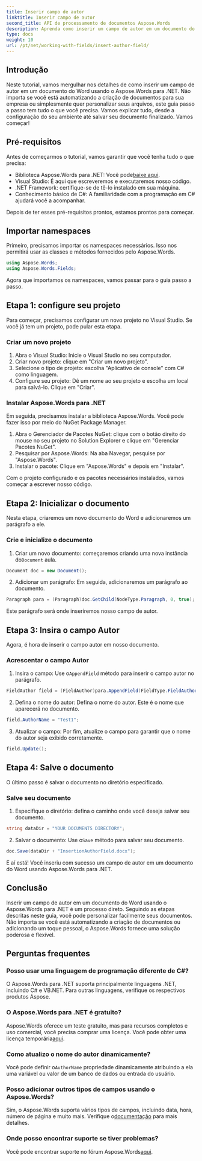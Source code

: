 ```yaml
---
title: Inserir campo de autor
linktitle: Inserir campo de autor
second_title: API de processamento de documentos Aspose.Words
description: Aprenda como inserir um campo de autor em um documento do Word usando o Aspose.Words para .NET com nosso guia passo a passo. Perfeito para automatizar a criação de documentos.
type: docs
weight: 10
url: /pt/net/working-with-fields/insert-author-field/
---
```

## Introdução

Neste tutorial, vamos mergulhar nos detalhes de como inserir um campo de autor em um documento do Word usando o Aspose.Words para .NET. Não importa se você está automatizando a criação de documentos para sua empresa ou simplesmente quer personalizar seus arquivos, este guia passo a passo tem tudo o que você precisa. Vamos explicar tudo, desde a configuração do seu ambiente até salvar seu documento finalizado. Vamos começar!

## Pré-requisitos

Antes de começarmos o tutorial, vamos garantir que você tenha tudo o que precisa:

-  Biblioteca Aspose.Words para .NET: Você pode[baixe aqui](https://releases.aspose.com/words/net/).
- Visual Studio: É aqui que escreveremos e executaremos nosso código.
- .NET Framework: certifique-se de tê-lo instalado em sua máquina.
- Conhecimento básico de C#: A familiaridade com a programação em C# ajudará você a acompanhar.

Depois de ter esses pré-requisitos prontos, estamos prontos para começar.

## Importar namespaces

Primeiro, precisamos importar os namespaces necessários. Isso nos permitirá usar as classes e métodos fornecidos pelo Aspose.Words.

```csharp
using Aspose.Words;
using Aspose.Words.Fields;
```

Agora que importamos os namespaces, vamos passar para o guia passo a passo.

## Etapa 1: configure seu projeto

Para começar, precisamos configurar um novo projeto no Visual Studio. Se você já tem um projeto, pode pular esta etapa.

### Criar um novo projeto

1. Abra o Visual Studio: Inicie o Visual Studio no seu computador.
2. Criar novo projeto: clique em "Criar um novo projeto".
3. Selecione o tipo de projeto: escolha "Aplicativo de console" com C# como linguagem.
4. Configure seu projeto: Dê um nome ao seu projeto e escolha um local para salvá-lo. Clique em "Criar".

### Instalar Aspose.Words para .NET

Em seguida, precisamos instalar a biblioteca Aspose.Words. Você pode fazer isso por meio do NuGet Package Manager.

1. Abra o Gerenciador de Pacotes NuGet: clique com o botão direito do mouse no seu projeto no Solution Explorer e clique em "Gerenciar Pacotes NuGet".
2. Pesquisar por Aspose.Words: Na aba Navegar, pesquise por "Aspose.Words".
3. Instalar o pacote: Clique em "Aspose.Words" e depois em "Instalar".

Com o projeto configurado e os pacotes necessários instalados, vamos começar a escrever nosso código.

## Etapa 2: Inicializar o documento

Nesta etapa, criaremos um novo documento do Word e adicionaremos um parágrafo a ele.

### Crie e inicialize o documento

1.  Criar um novo documento: começaremos criando uma nova instância do`Document` aula.

```csharp
Document doc = new Document();
```

2. Adicionar um parágrafo: Em seguida, adicionaremos um parágrafo ao documento.

```csharp
Paragraph para = (Paragraph)doc.GetChild(NodeType.Paragraph, 0, true);
```

Este parágrafo será onde inseriremos nosso campo de autor.

## Etapa 3: Insira o campo Autor

Agora, é hora de inserir o campo autor em nosso documento.

### Acrescentar o campo Autor

1.  Insira o campo: Use o`AppendField` método para inserir o campo autor no parágrafo.

```csharp
FieldAuthor field = (FieldAuthor)para.AppendField(FieldType.FieldAuthor, false);
```

2. Defina o nome do autor: Defina o nome do autor. Este é o nome que aparecerá no documento.

```csharp
field.AuthorName = "Test1";
```

3. Atualizar o campo: Por fim, atualize o campo para garantir que o nome do autor seja exibido corretamente.

```csharp
field.Update();
```

## Etapa 4: Salve o documento

O último passo é salvar o documento no diretório especificado.

### Salve seu documento

1. Especifique o diretório: defina o caminho onde você deseja salvar seu documento.

```csharp
string dataDir = "YOUR DOCUMENTS DIRECTORY";
```

2.  Salvar o documento: Use o`Save` método para salvar seu documento.

```csharp
doc.Save(dataDir + "InsertionAuthorField.docx");
```

E aí está! Você inseriu com sucesso um campo de autor em um documento do Word usando Aspose.Words para .NET.

## Conclusão

Inserir um campo de autor em um documento do Word usando o Aspose.Words para .NET é um processo direto. Seguindo as etapas descritas neste guia, você pode personalizar facilmente seus documentos. Não importa se você está automatizando a criação de documentos ou adicionando um toque pessoal, o Aspose.Words fornece uma solução poderosa e flexível.

## Perguntas frequentes

### Posso usar uma linguagem de programação diferente de C#?

O Aspose.Words para .NET suporta principalmente linguagens .NET, incluindo C# e VB.NET. Para outras linguagens, verifique os respectivos produtos Aspose.

### O Aspose.Words para .NET é gratuito?

 Aspose.Words oferece um teste gratuito, mas para recursos completos e uso comercial, você precisa comprar uma licença. Você pode obter uma licença temporária[aqui](https://purchase.aspose.com/temporary-license/).

### Como atualizo o nome do autor dinamicamente?

 Você pode definir o`AuthorName` propriedade dinamicamente atribuindo a ela uma variável ou valor de um banco de dados ou entrada do usuário.

### Posso adicionar outros tipos de campos usando o Aspose.Words?

 Sim, o Aspose.Words suporta vários tipos de campos, incluindo data, hora, número de página e muito mais. Verifique o[documentação](https://reference.aspose.com/words/net/) para mais detalhes.

### Onde posso encontrar suporte se tiver problemas?

 Você pode encontrar suporte no fórum Aspose.Words[aqui](https://forum.aspose.com/c/words/8).